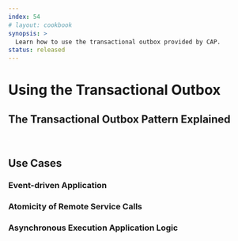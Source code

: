 ```yaml
---
index: 54
# layout: cookbook
synopsis: >
  Learn how to use the transactional outbox provided by CAP.
status: released
---
```


# Using the Transactional Outbox

## The Transactional Outbox Pattern Explained

![](./assets/using-outboxes/transactional-outbox-pattern.drawio.svg)

## Use Cases

### Event-driven Application

### Atomicity of Remote Service Calls

### Asynchronous Execution Application Logic

